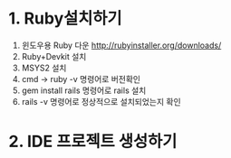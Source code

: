 # 1. Ruby설치하기
1. 윈도우용 Ruby 다운 http://rubyinstaller.org/downloads/ 
1. Ruby+Devkit 설치
1. MSYS2 설치
1. cmd -> ruby -v 명령어로 버전확인
1. gem install rails 명령어로 rails 설치
1. rails -v 명령어로 정상적으로 설치되었는지 확인
# 2. IDE 프로젝트 생성하기

